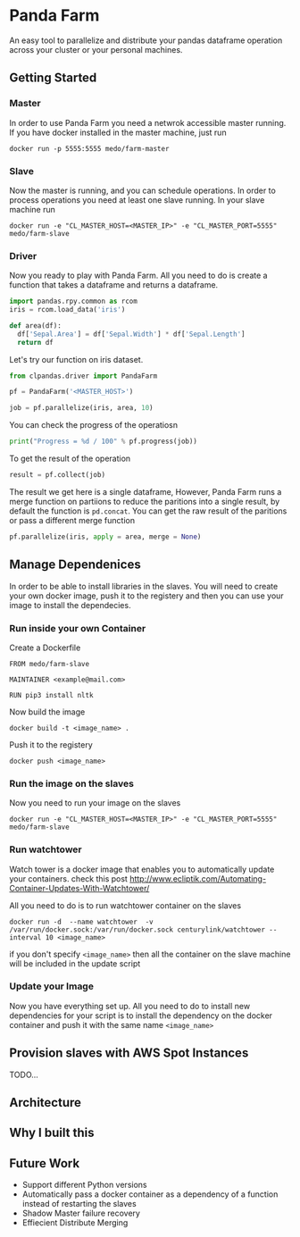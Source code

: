 # Panda Farm

An easy tool to parallelize and distribute your pandas dataframe operation across your cluster or your personal machines.

## Getting Started

### Master

In order to use Panda Farm you need a netwrok accessible master running. If you have docker installed in the master machine, just run

`docker run -p 5555:5555 medo/farm-master`

### Slave

Now the master is running, and you can schedule operations. In order to process operations you need at least one slave running. In your slave machine run

`docker run -e "CL_MASTER_HOST=<MASTER_IP>" -e "CL_MASTER_PORT=5555"  medo/farm-slave`

### Driver

Now you ready to play with Panda Farm. All you need to do is create a function that takes a dataframe and returns a dataframe.

```python
import pandas.rpy.common as rcom
iris = rcom.load_data('iris')

def area(df):
  df['Sepal.Area'] = df['Sepal.Width'] * df['Sepal.Length']
  return df

```

Let's try our function on iris dataset.

```python
from clpandas.driver import PandaFarm

pf = PandaFarm('<MASTER_HOST>')

job = pf.parallelize(iris, area, 10)

```

You can check the progress of the operatiosn

```python
print("Progress = %d / 100" % pf.progress(job))
```

To get the result of the operation

```python
result = pf.collect(job)
```

The result we get here is a single dataframe, However, Panda Farm runs a merge function on partiions to reduce the paritions into a single result, by default the function is `pd.concat`. You can get the raw result of the paritions or pass a different merge function

```python
pf.parallelize(iris, apply = area, merge = None)

```

## Manage Dependenices

In order to be able to install libraries in the slaves. You will need to create your own docker image, push it to the registery and then you can use your image to install the dependecies.

### Run inside your own Container

Create a Dockerfile

```
FROM medo/farm-slave

MAINTAINER <example@mail.com>

RUN pip3 install nltk
```

Now build the image

```
docker build -t <image_name> . 
```

Push it to the registery

```
docker push <image_name>
```

### Run the image on the slaves

Now you need to run your image on the slaves

```
docker run -e "CL_MASTER_HOST=<MASTER_IP>" -e "CL_MASTER_PORT=5555"  medo/farm-slave
```

### Run watchtower

Watch tower is a docker image that enables you to automatically update your containers. check this post http://www.ecliptik.com/Automating-Container-Updates-With-Watchtower/

All you need to do is to run watchtower container on the slaves
```
docker run -d  --name watchtower  -v /var/run/docker.sock:/var/run/docker.sock centurylink/watchtower --interval 10 <image_name>
```

if you don't specify `<image_name>` then all the container on the slave machine will be included in the update script

### Update your Image

Now you have everything set up. All you need to do to install new dependencies for your script is to install the dependency on the docker container and push it with the same name  `<image_name>` 

## Provision slaves with AWS Spot Instances

TODO...

## Architecture

## Why I built this

## Future Work

- Support different Python versions
- Automatically pass a docker container as a dependency of a function instead of restarting the slaves
- Shadow Master failure recovery
- Effiecient Distribute Merging
